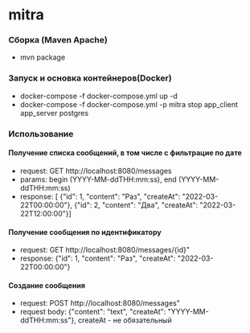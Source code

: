 # mitra

### Сборка (Maven Apache)
- mvn package

### Запуск и основка контейнеров(Docker)
- docker-compose -f docker-compose.yml up -d
- docker-compose -f docker-compose.yml -p mitra stop app_client app_server postgres

### Использование
#### Получение списка сообщений, в том числе с фильтрацие по дате
- request: GET http://localhost:8080/messages
- params: begin (YYYY-MM-ddTHH:mm:ss), end (YYYY-MM-ddTHH:mm:ss)
- response: [
  {"id": 1, "content": "Раз", "createAt": "2022-03-22T00:00:00"},
  {"id": 2, "content": "Два", "createAt": "2022-03-22T12:00:00"}]
#### Получение сообщения по идентификатору
- request: GET http://localhost:8080/messages/{id}"
- response: {"id": 1, "content": "Раз", "createAt": "2022-03-22T00:00:00"}
#### Создание сообщения
- request: POST http://localhost:8080/messages"
- request body: {"content": "text", "createAt": "YYYY-MM-ddTHH:mm:ss"}, createAt - не обязательный